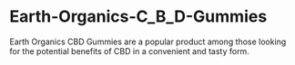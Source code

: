 # Earth-Organics-C_B_D-Gummies
Earth Organics CBD Gummies are a popular product among those looking for the potential benefits of CBD in a convenient and tasty form.
